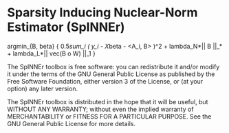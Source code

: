 # **Sp**arsity **I**nducing **N**uclear-**N**orm **E**stimato**r** (SpINNEr)


argmin_{B, beta} {   0.5*sum_i ( y_i - X*beta - <A_i, B> )^2 + lambda_N*|| B ||_* + lambda_L*|| vec(B o W) ||_1    }

The SpINNEr toolbox is free software: you can redistribute it and/or 
modify it under the terms of the GNU General Public License as published 
by the Free Software Foundation, either version 3 of the License, or
(at your option) any later version.
 
The SpINNEr toolbox is distributed in the hope that it will be useful,
but WITHOUT ANY WARRANTY; without even the implied warranty of
MERCHANTABILITY or FITNESS FOR A PARTICULAR PURPOSE.  See the
GNU General Public License for more details.
